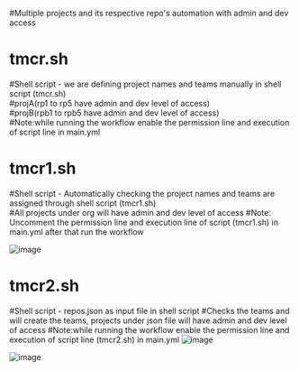 #Multiple projects and its respective repo's automation with admin and dev access  
# tmcr.sh  
#Shell script - we are defining project names and teams manually in shell script (tmcr.sh)  
#projA(rp1 to rp5 have admin and dev level of access)  
#projB(rpb1 to rpb5 have admin and dev level of access)  
#Note:while running the workflow enable the permission line and execution of script line in main.yml

# tmcr1.sh
#Shell script - Automatically checking the  project names and teams are assigned through shell script (tmcr1.sh)  
#All projects under org will have admin and dev level of access
#Note: Uncomment the permission line and execution line of script (tmcr1.sh) in main.yml after that run the workflow

![image](https://github.com/RafiCisco/Projects/assets/33840574/bc84208e-b32e-4ade-879f-3cf82e90ebb4)

# tmcr2.sh
#Shell script - repos.json as input file in shell script
#Checks the teams and will create the teams,  projects under json file will have admin and dev level of access
#Note:while running the workflow enable the permission line and execution of script line (tmcr2.sh) in main.yml
![image](https://github.com/RafiCisco/Projects/assets/33840574/74fa9ae5-59da-4706-96f9-a8ee8c868e04)

![image](https://github.com/RafiCisco/Projects/assets/33840574/658ebf28-e9ce-48ab-93dd-e7cdfe9ee2da)

